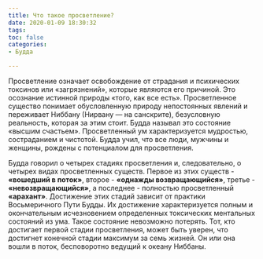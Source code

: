 ```yaml
---
title: Что такое просветление?
date: 2020-01-09 18:30:32
tags:
toc: false
categories:
- Будда

---
```


Просветление означает освобождение от страдания и психических токсинов или «загрязнений», которые являются его причиной. Это осознание истинной природы «того, как все есть». Просветленное существо понимает обусловленную природу непостоянных явлений и переживает Ниббану (Нирвану — на санскрите), безусловную реальность, которая за этим стоит. Будда называл это состояние «высшим счастьем». Просветленный ум характеризуется мудростью, состраданием и чистотой. Будда учил, что все люди, мужчины и женщины, рождены с потенциалом для просветления. <!--more-->

Будда говорил о четырех стадиях просветления и, следовательно, о четырех видах просветленных существ. Первое из этих существ - **«вошедший в поток»**, второе - **«однажды возвращающийся»**, третье - **«невозвращающийся»**, а последнее - полностью просветленный **«арахант»**. Достижение этих стадий зависит от практики Восьмеричного Пути Будды. Их достижение характеризуется полным и окончательным исчезновением определенных токсических ментальных состояний из ума. Такое состояние  невозможно потерять. Тот, кто достигает первой стадии просветления, может быть уверен, что достигнет конечной стадии максимум за семь жизней. Он или она вошли в поток, бесповоротно ведущий к океану Ниббаны.